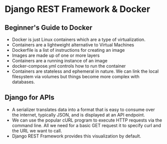 # Django REST Framework & Docker
## Beginner's Guide to Docker
- Docker is just Linux containers which are a type of virtualization.
- Containers are a lightweight alternative to Virtual Machines
- Dockerfile is a list of instructions for creating an image
- Images are made up of one or more layers
- Containers are a running instance of an image
- docker-compose.yml controls how to run the container
- Containers are stateless and ephemeral in nature. We can link the local filesystem via volumes but things become more complex with databases.
## Django for APIs
- A serializer translates data into a format that is easy to consume over the internet, typically JSON, and is displayed at an API endpoint.
- We can use the popular cURL program to execute HTTP requests via the command line. All we need for a basic GET request it to specify curl and the URL we want to call.
- Django REST Framework provides this visualization by default.